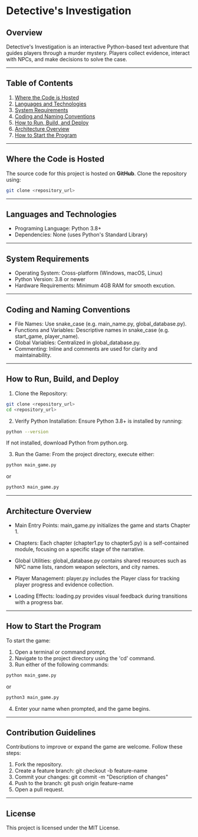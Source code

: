 # Detective's Investigation

## Overview
Detective's Investigation is an interactive Python-based text adventure that guides players through a murder mystery. Players collect evidence, interact with NPCs, and make decisions to solve the case.

---

## Table of Contents
1. [Where the Code is Hosted](#where-the-code-is-hosted)
2. [Languages and Technologies](#languages-and-technologies)
3. [System Requirements](#system-requirements)
4. [Coding and Naming Conventions](#coding-and-naming-conventions)
5. [How to Run, Build, and Deploy](#how-to-run-build-and-deploy)
6. [Architecture Overview](#architecture-overview)
7. [How to Start the Program](#how-to-start-the-program)

---

## Where the Code is Hosted
The source code for this project is hosted on **GitHub**. Clone the repository using:
```bash
git clone <repository_url>
```
---

## Languages and Technologies
- Programing Language: Python 3.8+
- Dependencies: None (uses Python's Standard Library)

---

## System Requirements
- Operating System: Cross-platform (Windows, macOS, Linux)
- Python Version: 3.8 or newer
- Hardware Requirements: Minimum 4GB RAM for smooth excution.

---

## Coding and Naming Conventions
- File Names: Use snake_case (e.g. main_name.py, global_database.py).
- Functions and Variables: Descriptive names in snake_case (e.g. start_game, player_name).
- Global Variables: Centralized in global_database.py.
- Commenting: Inline and comments are used for clarity and maintainability.

---

## How to Run, Build, and Deploy
1. Clone the Repository:
```bash
git clone <repository_url>
cd <repository_url>
```
2. Verify Python Installation: Ensure Python 3.8+ is installed by running:
```bash
python --version
```
If not installed, download Python from python.org.

3. Run the Game: From the project directory, execute either:
```bash
python main_game.py
```
or

```bash
python3 main_game.py
```
---

## Architecture Overview
- Main Entry Points:
main_game.py initializes the game and starts Chapter 1.

- Chapters:
Each chapter (chapter1.py to chapter5.py) is a self-contained module, focusing on a specific stage of the narrative.

- Global Utilities:
global_database.py contains shared resources such as NPC name lists, random weapon selectors, and city names.

- Player Management:
player.py includes the Player class for tracking player progress and evidence collection.

- Loading Effects:
loading.py provides visual feedback during transitions with a progress bar.

---

## How to Start the Program
To start the game:
1. Open a terminal or command prompt.
2. Navigate to the project directory using the 'cd' command.
3. Run either of the following commands:
```bash
python main_game.py
```
or

```bash
python3 main_game.py
```
4. Enter your name when prompted, and the game begins.

---

## Contribution Guidelines
Contributions to improve or expand the game are welcome. Follow these steps:
1. Fork the repository.
2. Create a feature branch: git checkout -b feature-name
3. Commit your changes: git commit -m "Description of changes"
4. Push to the branch: git push origin feature-name
5. Open a pull request.

---

## License
This project is licensed under the MIT License.

